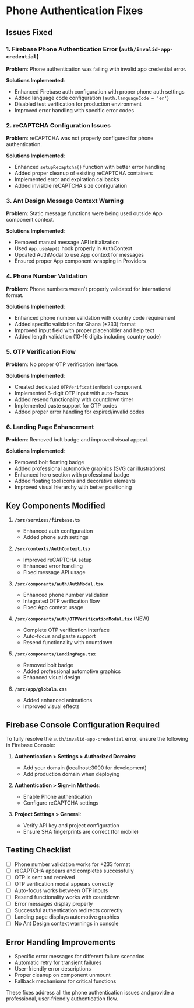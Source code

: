 # Phone Authentication Fixes

## Issues Fixed

### 1. Firebase Phone Authentication Error (`auth/invalid-app-credential`)

**Problem**: Phone authentication was failing with invalid app credential error.

**Solutions Implemented**:
- Enhanced Firebase auth configuration with proper phone auth settings
- Added language code configuration (`auth.languageCode = 'en'`)
- Disabled test verification for production environment
- Improved error handling with specific error codes

### 2. reCAPTCHA Configuration Issues

**Problem**: reCAPTCHA was not properly configured for phone authentication.

**Solutions Implemented**:
- Enhanced `setupRecaptcha()` function with better error handling
- Added proper cleanup of existing reCAPTCHA containers
- Implemented error and expiration callbacks
- Added invisible reCAPTCHA size configuration

### 3. Ant Design Message Context Warning

**Problem**: Static message functions were being used outside App component context.

**Solutions Implemented**:
- Removed manual message API initialization
- Used `App.useApp()` hook properly in AuthContext
- Updated AuthModal to use App context for messages
- Ensured proper App component wrapping in Providers

### 4. Phone Number Validation

**Problem**: Phone numbers weren't properly validated for international format.

**Solutions Implemented**:
- Enhanced phone number validation with country code requirement
- Added specific validation for Ghana (+233) format
- Improved input field with proper placeholder and help text
- Added length validation (10-16 digits including country code)

### 5. OTP Verification Flow

**Problem**: No proper OTP verification interface.

**Solutions Implemented**:
- Created dedicated `OTPVerificationModal` component
- Implemented 6-digit OTP input with auto-focus
- Added resend functionality with countdown timer
- Implemented paste support for OTP codes
- Added proper error handling for expired/invalid codes

### 6. Landing Page Enhancement

**Problem**: Removed bolt badge and improved visual appeal.

**Solutions Implemented**:
- Removed bolt floating badge
- Added professional automotive graphics (SVG car illustrations)
- Enhanced hero section with professional badge
- Added floating tool icons and decorative elements
- Improved visual hierarchy with better positioning

## Key Components Modified

1. **`/src/services/firebase.ts`**
   - Enhanced auth configuration
   - Added phone auth settings

2. **`/src/contexts/AuthContext.tsx`**
   - Improved reCAPTCHA setup
   - Enhanced error handling
   - Fixed message API usage

3. **`/src/components/auth/AuthModal.tsx`**
   - Enhanced phone number validation
   - Integrated OTP verification flow
   - Fixed App context usage

4. **`/src/components/auth/OTPVerificationModal.tsx`** (NEW)
   - Complete OTP verification interface
   - Auto-focus and paste support
   - Resend functionality with countdown

5. **`/src/components/LandingPage.tsx`**
   - Removed bolt badge
   - Added professional automotive graphics
   - Enhanced visual design

6. **`/src/app/globals.css`**
   - Added enhanced animations
   - Improved visual effects

## Firebase Console Configuration Required

To fully resolve the `auth/invalid-app-credential` error, ensure the following in Firebase Console:

1. **Authentication > Settings > Authorized Domains**:
   - Add your domain (localhost:3000 for development)
   - Add production domain when deploying

2. **Authentication > Sign-in Methods**:
   - Enable Phone authentication
   - Configure reCAPTCHA settings

3. **Project Settings > General**:
   - Verify API key and project configuration
   - Ensure SHA fingerprints are correct (for mobile)

## Testing Checklist

- [ ] Phone number validation works for +233 format
- [ ] reCAPTCHA appears and completes successfully
- [ ] OTP is sent and received
- [ ] OTP verification modal appears correctly
- [ ] Auto-focus works between OTP inputs
- [ ] Resend functionality works with countdown
- [ ] Error messages display properly
- [ ] Successful authentication redirects correctly
- [ ] Landing page displays automotive graphics
- [ ] No Ant Design context warnings in console

## Error Handling Improvements

- Specific error messages for different failure scenarios
- Automatic retry for transient failures
- User-friendly error descriptions
- Proper cleanup on component unmount
- Fallback mechanisms for critical functions

These fixes address all the phone authentication issues and provide a professional, user-friendly authentication flow.